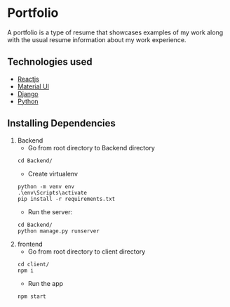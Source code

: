 # Portfolio 

A portfolio is a type of resume that showcases examples of my work along with the usual resume information about my work experience. 

## Technologies used
- [Reactjs](https://reactjs.org/) 
- [Material UI](https://material-ui.com/) 
- [Django](https://www.djangoproject.com/) 
- [Python](https://www.python.org/)


## Installing Dependencies
1. Backend
   - Go from root directory to Backend directory
    ```
    cd Backend/
    ```
   - Create virtualenv
   ```
   python -m venv env
   .\env\Scripts\activate
   pip install -r requirements.txt
   ```
   - Run the server:
    ```
    cd Backend/
    python manage.py runserver
    ```
2. frontend
   - Go from root directory to client directory
   ```
   cd client/
   npm i
   ```
   - Run the app
   ```
   npm start
   ```




